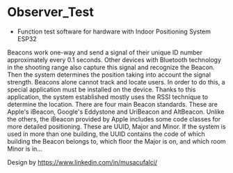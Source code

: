 # Observer_Test

- Function test software for hardware with Indoor Positioning System ESP32

Beacons work one-way and send a signal of their unique ID number approximately every 0.1 seconds. Other devices with Bluetooth technology in the shooting range also capture this signal and recognize the Beacon. Then the system determines the position taking into account the signal strength. Beacons alone cannot track and locate users. In order to do this, a special application must be installed on the device. Thanks to this application, the system established mostly uses the RSSI technique to determine the location. There are four main Beacon standards. These are Apple's iBeacon, Google's Eddystone and UriBeacon and AltBeacon. Unlike the others, the iBeacon provided by Apple includes some code classes for more detailed positioning. These are UUID, Major and Minor. If the system is used in more than one building, the UUID contains the code of which building the Beacon belongs to, which floor the Major is on, and which room Minor is in...


Design by https://www.linkedin.com/in/musacufalci/
